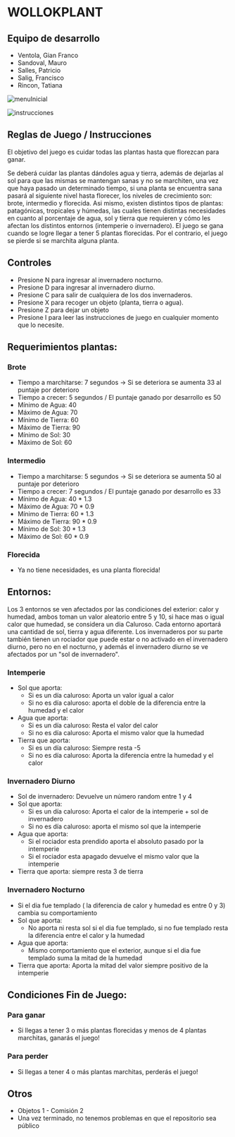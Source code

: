 # WOLLOKPLANT

## Equipo de desarrollo

- Ventola, Gian Franco
- Sandoval, Mauro
- Salles, Patricio
- Salig, Francisco
- Rincon, Tatiana

![menuInicial](https://github.com/obj1unq/2023s1---tp-game-grupo03/assets/81172403/49d71ef0-939c-429e-82d2-110c8f563f58)

![instrucciones](https://github.com/obj1unq/2023s1---tp-game-grupo03/assets/81172403/a5c9dafc-9051-4cc2-b9f0-90ca1e03c9b9)

## Reglas de Juego / Instrucciones

El objetivo del juego es cuidar todas las plantas hasta que florezcan para ganar.

Se deberá cuidar las plantas dándoles agua y tierra, además de dejarlas al sol para que las mismas se mantengan sanas y no se marchiten, una vez que haya pasado un determinado tiempo, si una planta se encuentra sana pasará al siguiente nivel hasta florecer, los niveles de crecimiento son: brote, intermedio y florecida. Asi mismo, existen distintos tipos de plantas: patagónicas, tropicales y húmedas, las cuales tienen distintas necesidades en cuanto al porcentaje de agua, sol y tierra que requieren y cómo les afectan los distintos entornos (intemperie o invernadero). El juego se gana cuando se logre llegar a tener 5 plantas florecidas. Por el contrario, el juego se pierde si se marchita alguna planta.

## Controles

- Presione N para ingresar al invernadero nocturno.
- Presione D para ingresar al invernadero diurno.
- Presione C para salir de cualquiera de los dos invernaderos.
- Presione X para recoger un objeto (planta, tierra o agua).
- Presione Z para dejar un objeto
- Presione I para leer las instrucciones de juego en cualquier momento que lo necesite.

## Requerimientos plantas:
### Brote
- Tiempo a marchitarse: 7 segundos -> Si se deteriora se aumenta 33 al puntaje por deterioro
- Tiempo a crecer: 5 segundos / El puntaje ganado por desarrollo es 50
- Mínimo de Agua: 40
- Máximo de Agua: 70
- Mínimo de Tierra: 60
- Máximo de Tierra: 90
- Mínimo de Sol: 30
- Máximo de Sol: 60

### Intermedio
- Tiempo a marchitarse: 5 segundos -> Si se deteriora se aumenta 50 al puntaje por deterioro
- Tiempo a crecer: 7 segundos / El puntaje ganado por desarrollo es 33
- Mínimo de Agua: 40 * 1.3
- Máximo de Agua: 70 * 0.9
- Mínimo de Tierra: 60 * 1.3
- Máximo de Tierra: 90 * 0.9
- Mínimo de Sol: 30 * 1.3
- Máximo de Sol: 60 * 0.9

### Florecida
- Ya no tiene necesidades, es una planta florecida! 

## Entornos:
Los 3 entornos se ven afectados por las condiciones del exterior: calor y humedad, ambos toman un valor aleatorio entre 5 y 10, si hace mas o igual calor que humedad, se considera un dia Caluroso.
Cada entorno aportará una cantidad de sol, tierra y agua diferente.
Los invernaderos por su parte también tienen un rociador que puede estar o no activado en el invernadero diurno, pero no en el nocturno, y además el invernadero diurno se ve afectados por un "sol de invernadero".

### Intemperie
- Sol que aporta:
  - Si es un día caluroso: Aporta un valor igual a calor
  - Si no es día caluroso: aporta el doble de la diferencia entre la humedad y el calor
- Agua que aporta:
  - Si es un día caluroso: Resta el valor del calor
  - Si no es día caluroso: Aporta el mismo valor que la humedad
- Tierra que aporta:
  - Si es un día caluroso: Siempre resta -5
  - Si no es día caluroso: Aporta la diferencia entre la humedad y el calor

### Invernadero Diurno
- Sol de invernadero: Devuelve un número random entre 1 y 4
- Sol que aporta:
  - Si es un día caluroso: Aporta el calor de la intemperie + sol de invernadero
  - Si no es día caluroso: aporta el mismo sol que la intemperie
- Agua que aporta:
  - Si el rociador esta prendido aporta el absoluto pasado por la intemperie
  - Si el rociador esta apagado devuelve el mismo valor que la intemperie
- Tierra que aporta: siempre resta 3 de tierra

### Invernadero Nocturno
- Si el dia fue templado ( la diferencia de calor y humedad es entre 0 y 3) cambia su comportamiento
- Sol que aporta: 
    - No aporta ni resta sol si el dia fue templado, si no fue templado resta la diferencia entre el calor y la humedad
- Agua que aporta:
  - Mismo comportamiento que el exterior, aunque si el dia fue templado suma la mitad de la humedad
- Tierra que aporta: Aporta la mitad del valor siempre positivo de la intemperie
    
## Condiciones Fin de Juego:
### Para ganar
- Si llegas a tener 3 o más plantas florecidas y menos de 4 plantas marchitas, ganarás el juego!

### Para perder
- Si llegas a tener 4 o más plantas marchitas, perderás el juego!

## Otros
- Objetos 1 - Comisión 2
- Una vez terminado, no tenemos problemas en que el repositorio sea público
